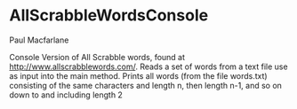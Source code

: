 # AllScrabbleWordsConsole
Paul Macfarlane

Console Version of All Scrabble words, found at 
http://www.allscrabblewords.com/.
Reads a set of words from a text file use as input into the main method.
Prints all words (from the file words.txt) consisting of the same characters and length n, 
then length n-1, and so on down to and including length 2
